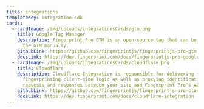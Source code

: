 ```yaml
---
title: integrations
templateKey: integration-sdk
cards:
  - cardImage: /img/uploads/integrationsCards/gtm.png
    title: Google Tag Manager
    description: Fingerprint Pro GTM is an open-source tag that can be imported to
      the GTM manually.
    githubLink: https://github.com/fingerprintjs/fingerprintjs-pro-gtm
    docsLink: https://dev.fingerprint.com/docs/fingerprintjs-pro-google-tag-manager
  - cardImage: /img/uploads/integrationsCards/cloudflare.png
    title: Cloudflare
    description: Cloudflare Integration is responsible for delivering the latest
      fingerprinting client-side logic as well as proxying identification
      requests and responses between your site and Fingerprint Pro's API.
    githubLink: https://github.com/fingerprintjs/fingerprintjs-pro-cloudflare-worker
    docsLink: https://dev.fingerprint.com/docs/cloudflare-integration
---
```

